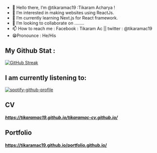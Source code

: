 - 👋 Hello there, I’m @tikaramac19 :Tikaram Acharya !
- 👀 I’m interested in making websites using ReactJs.
- 🌱 I’m currently learning Next.js for React framework.
- 💞️ I’m looking to collaborate on ........
- 📫 How to reach me : Facebook : Tikaram Ac || twitter : @tikaramac19
- 😁Pronounce : He/His

<!---
tikaramac19/tikaramac19 is a ✨ special ✨ repository because its `README.md` (this file) appears on your GitHub profile.
You can click the Preview link to take a look at your changes.
--->


## My Github Stat :

[![GitHub Streak](http://github-readme-streak-stats.herokuapp.com?user=tikaramac19&theme=dracula&date_format=j%20M%5B%20Y%5D)](https://git.io/streak-stats)

## I am currently listening to:

[![spotify-github-profile](https://spotify-github-profile.vercel.app/api/view?uid=9fsbksgos5s9v0drbmwrishz7&cover_image=false&theme=default&bar_color=33d17a&bar_color_cover=false)](https://github.com/kittinan/spotify-github-profile)

## CV 
##### https://tikaramac19.github.io/tikaramac-cv.github.io/

## Portfolio
#### https://tikaramac19.github.io/portfolio.github.io/
